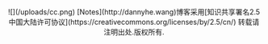 <center>
![](/uploads/cc.png)
[Notes](http://dannyhe.wang)博客采用[知识共享署名2.5中国大陆许可协议](https://creativecommons.org/licenses/by/2.5/cn/)
转载请注明出处.版权所有.
</center>
